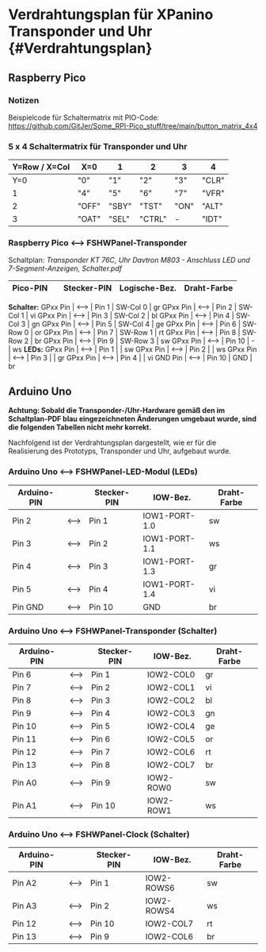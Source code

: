 # Verdrahtungsplan für XPanino Transponder und Uhr {#Verdrahtungsplan}

## Raspberry Pico

### Notizen

Beispielcode für Schaltermatrix mit PIO-Code: <https://github.com/GitJer/Some_RPI-Pico_stuff/tree/main/button_matrix_4x4>

### 5 x 4 Schaltermatrix für Transponder und Uhr

|Y=Row / X=Col | X=0   | 1      | 2      | 3      | 4      |
|--------------|-------|--------|--------|--------|--------|
| Y=0          | "0"   |  "1"   | "2"    | "3"    | "CLR"  |
| 1            | "4"   |  "5"   | "6"    | "7"    | "VFR"  |
| 2            | "OFF" |  "SBY" | "TST"  | "ON"   | "ALT"  |
| 3            | "OAT" |  "SEL" | "CTRL" | -      | "IDT"  |

### Raspberry Pico <--> FSHWPanel-Transponder

Schaltplan: *Transponder KT 76C, Uhr Davtron M803 - Anschluss LED und 7-Segment-Anzeigen, Schalter.pdf*

Pico-PIN    |      | Stecker-PIN | Logische-Bez. | Draht-Farbe
------------|------|-------------|---------------|------------
**Schalter:**
GPxx  Pin   | <--> | Pin  1      | SW-Col 0      | gr
GPxx  Pin   | <--> | Pin  2      | SW-Col 1      | vi
GPxx  Pin   | <--> | Pin  3      | SW-Col 2      | bl
GPxx  Pin   | <--> | Pin  4      | SW-Col 3      | gn
GPxx  Pin   | <--> | Pin  5      | SW-Col 4      | ge
GPxx  Pin   | <--> | Pin  6      | SW-Row 0      | or
GPxx  Pin   | <--> | Pin  7      | SW-Row 1      | rt
GPxx  Pin   | <--> | Pin  8      | SW-Row 2      | br
GPxx  Pin   | <--> | Pin  9      | SW-Row 3      | sw
GPxx  Pin   | <--> | Pin 10      | -             | ws
**LEDs:**
GPxx  Pin   | <--> | Pin  1      |       | sw
GPxx  Pin   | <--> | Pin  2      |       | ws
GPxx  Pin   | <--> | Pin  3      |       | gr
GPxx  Pin   | <--> | Pin  4      |       | vi
GND  Pin    | <--> | Pin 10      | GND           | br


## Arduino Uno

**Achtung: Sobald die Transponder-/Uhr-Hardware gemäß den im Schaltplan-PDF blau eingezeichneten Änderungen umgebaut wurde, sind die folgenden Tabellen nicht mehr korrekt.**

Nachfolgend ist der Verdrahtungsplan dargestellt, wie er für die Realisierung des Prototyps, Transponder und Uhr, aufgebaut wurde.

### Arduino Uno <--> FSHWPanel-LED-Modul (LEDs)

Arduino-PIN |      | Stecker-PIN | IOW-Bez.      | Draht-Farbe
------------|------|-------------|---------------|------------
Pin  2      | <--> | Pin  1      | IOW1-PORT-1.0 | sw  
Pin  3      | <--> | Pin  2      | IOW1-PORT-1.1 | ws
Pin  4      | <--> | Pin  3      | IOW1-PORT-1.3 | gr
Pin  5      | <--> | Pin  4      | IOW1-PORT-1.4 | vi
Pin GND     | <--> | Pin 10      | GND           | br

### Arduino Uno <--> FSHWPanel-Transponder (Schalter)

Arduino-PIN |      | Stecker-PIN | IOW-Bez.      | Draht-Farbe
------------|------|-------------|---------------|------------
Pin  6      | <--> | Pin  1      | IOW2-COL0     | gr
Pin  7      | <--> | Pin  2      | IOW2-COL1     | vi
Pin  8      | <--> | Pin  3      | IOW2-COL2     | bl
Pin  9      | <--> | Pin  4      | IOW2-COL3     | gn
Pin 10      | <--> | Pin  5      | IOW2-COL4     | ge
Pin 11      | <--> | Pin  6      | IOW2-COL5     | or
Pin 12      | <--> | Pin  7      | IOW2-COL6     | rt
Pin 13      | <--> | Pin  8      | IOW2-COL7     | br
Pin A0      | <--> | Pin  9      | IOW2-ROW0     | sw
Pin A1      | <--> | Pin 10      | IOW2-ROW1     | ws

### Arduino Uno <--> FSHWPanel-Clock (Schalter)

|Arduino-PIN |      | Stecker-PIN | IOW-Bez.    | Draht-Farbe|
|------------|------|-------------|-------------|------------|
|Pin A2      | <--> |  Pin  1     | IOW2-ROWS6  | sw         |
|Pin A3      | <--> |  Pin  2     | IOW2-ROWS4  | ws         |
|Pin 12      | <--> |  Pin 10     | IOW2-COL7   | rt         |
|Pin 13      | <--> |  Pin  9     | IOW2-COL6   | br         |
